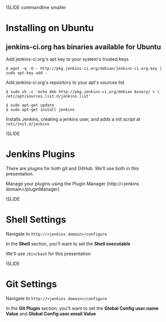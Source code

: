 !SLIDE commandline smaller
# Installing on Ubuntu #

## jenkins-ci.org has binaries available for Ubuntu ##

Add jenkins-ci.org's apt key to your system's trusted keys

    $ wget -q -O - http://pkg.jenkins-ci.org/debian/jenkins-ci.org.key | sudo apt-key add -

Add jenkins-ci.org's repository to your apt's sources list

    $ sudo sh -c 'echo deb http://pkg.jenkins-ci.org/debian binary/ > \
    /etc/apt/sources.list.d/jenkins.list'

    $ sudo apt-get update
    $ sudo apt-get install jenkins
Installs Jenkins, creating a jenkins user, and adds a init script at
`/etc/init.d/jenkins`

!SLIDE
# Jenkins Plugins #

There are plugins for both git and GitHub. We'll use both in this
presentation.

Manage your plugins using the Plugin Manager (http://\<jenkins domain>/pluginManager)

!SLIDE
# Shell Settings #
Navigate to `http://<jenkins domain>/configure`

In the **Shell** section, you'll want to set the **Shell executable**

We'll use `/bin/bash` for this presentation


!SLIDE
# Git Settings #
Navigate to `http://<jenkins domain>/configure`

In the **Git Plugin** section, you'll want to set the **Global Config user.name Value** and **Global Config user.email Value**

